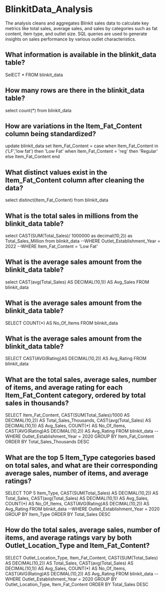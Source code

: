 # BlinkitData_Analysis
The analysis cleans and aggregates Blinkit sales data to calculate key metrics like total sales, average sales, and sales by categories such as fat content, item type, and outlet size. SQL queries are used to generate insights on sales performance by various outlet characteristics.

##  What information is available in the blinkit_data table?
SelECT * FROM blinkit_data

## How many rows are there in the blinkit_data table?
select count(*) from blinkit_data

## How are variations in the Item_Fat_Content column being standardized?
update blinkit_data
set Item_Fat_Content = 
case 
when Item_Fat_Content in ('LF','low fat') then 'Low Fat'
when Item_Fat_Content = 'reg' then 'Regular'
else Item_Fat_Content
end

## What distinct values exist in the Item_Fat_Content column after cleaning the data?
select distinct(Item_Fat_Content) from blinkit_data

##  What is the total sales in millions from the blinkit_data table?
select CAST(SUM(Total_Sales)/ 1000000 as decimal(10,2)) as Total_Sales_Million
from blinkit_data
--WHERE Outlet_Establishment_Year = 2022
--WHERE Item_Fat_Content = 'Low Fat'

##  What is the average sales amount from the blinkit_data table?
select CAST(avg(Total_Sales) AS DECIMAL(10,1)) AS Avg_Sales FROM blinkit_data

##  What is the average sales amount from the blinkit_data table?
SELECT COUNT(*) AS No_Of_Items FROM blinkit_data

##  What is the average sales amount from the blinkit_data table?
SELECT CAST(AVG(Rating)AS DECIMAL(10,2)) AS Avg_Rating FROM blinkit_data

##  What are the total sales, average sales, number of items, and average rating for each Item_Fat_Content category, ordered by total sales in thousands?
SELECT Item_Fat_Content, 
	CAST(SUM(Total_Sales)/1000 AS DECIMAL(10,2)) AS Total_Sales_Thousands,
	CAST(avg(Total_Sales) AS DECIMAL(10,1)) AS Avg_Sales,
	COUNT(*) AS No_Of_Items,
	CAST(AVG(Rating)AS DECIMAL(10,2)) AS Avg_Rating 
FROM blinkit_data
--WHERE Outlet_Establishment_Year = 2020 
GROUP BY Item_Fat_Content
ORDER BY Total_Sales_Thousands DESC

## What are the top 5 Item_Type categories based on total sales, and what are their corresponding average sales, number of items, and average ratings?
SELECT TOP 5 Item_Type, 
	CAST(SUM(Total_Sales) AS DECIMAL(10,2)) AS Total_Sales,
	CAST(avg(Total_Sales) AS DECIMAL(10,1)) AS Avg_Sales,
	COUNT(*) AS No_Of_Items,
	CAST(AVG(Rating)AS DECIMAL(10,2)) AS Avg_Rating 
FROM blinkit_data
--WHERE Outlet_Establishment_Year = 2020 
GROUP BY Item_Type
ORDER BY Total_Sales DESC

## How do the total sales, average sales, number of items, and average ratings vary by both Outlet_Location_Type and Item_Fat_Content?
SELECT Outlet_Location_Type, Item_Fat_Content, 
	CAST(SUM(Total_Sales) AS DECIMAL(10,2)) AS Total_Sales,
	CAST(avg(Total_Sales) AS DECIMAL(10,1)) AS Avg_Sales,
	COUNT(*) AS No_Of_Items,
	CAST(AVG(Rating)AS DECIMAL(10,2)) AS Avg_Rating 
FROM blinkit_data
--WHERE Outlet_Establishment_Year = 2020 
GROUP BY Outlet_Location_Type, Item_Fat_Content
ORDER BY Total_Sales DESC
